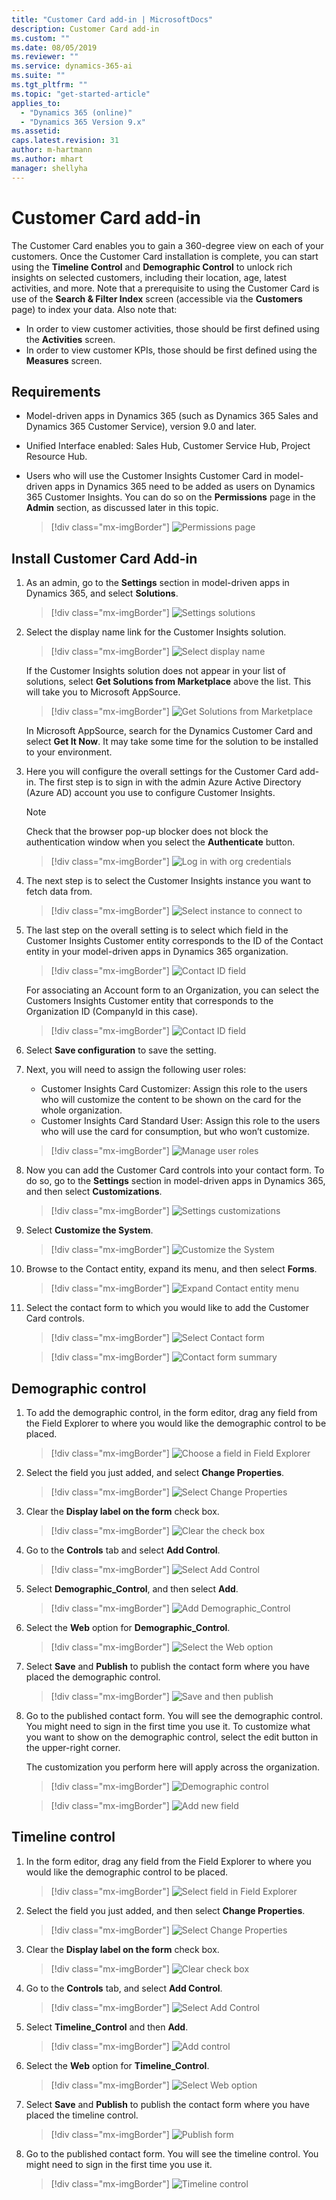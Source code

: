 ```yaml
---
title: "Customer Card add-in | MicrosoftDocs"
description: Customer Card add-in
ms.custom: ""
ms.date: 08/05/2019
ms.reviewer: ""
ms.service: dynamics-365-ai
ms.suite: ""
ms.tgt_pltfrm: ""
ms.topic: "get-started-article"
applies_to: 
  - "Dynamics 365 (online)"
  - "Dynamics 365 Version 9.x"
ms.assetid: 
caps.latest.revision: 31
author: m-hartmann
ms.author: mhart
manager: shellyha
---
```

# Customer Card add-in

The Customer Card enables you to gain a 360-degree view on each of your customers. Once the Customer Card installation is complete, you can start using the **Timeline Control** and **Demographic Control** to unlock rich insights on selected customers, including their location, age, latest activities, and more. Note that a prerequisite to using the Customer Card is use of the **Search & Filter Index** screen (accessible via the **Customers** page) to index your data. Also note that:
- In order to view customer activities, those should be first defined using the **Activities** screen.
- In order to view customer KPIs, those should be first defined using the **Measures** screen. 

## Requirements

- Model-driven apps in Dynamics 365 (such as Dynamics 365 Sales and Dynamics 365 Customer Service), version 9.0 and later.
- Unified Interface enabled: Sales Hub, Customer Service Hub, Project Resource Hub. 
- Users who will use the Customer Insights Customer Card in model-driven apps in Dynamics 365 need to be added as users on Dynamics 365 Customer Insights. You can do so on the **Permissions** page in the **Admin** section, as discussed later in this topic.


  > [!div class="mx-imgBorder"] 
  > ![Permissions page](media/permissions-page.png "Permissions page")

## Install Customer Card Add-in

1. As an admin, go to the **Settings** section in model-driven apps in Dynamics 365, and select **Solutions**. 

   > [!div class="mx-imgBorder"] 
   > ![Settings solutions](media/settings-solutions.png "Settings solutions")

2. Select the display name link for the Customer Insights solution.

   > [!div class="mx-imgBorder"] 
   > ![Select display name](media/select-display-name.png "Select display name")

   If the Customer Insights solution does not appear in your list of solutions, select **Get Solutions from Marketplace** above the list. This will take you to Microsoft AppSource. 

   > [!div class="mx-imgBorder"] 
   > ![Get Solutions from Marketplace](media/get-solutions-from-marketplace2.png "Get Solutions from Marketplace")


   In Microsoft AppSource, search for the Dynamics Customer Card and select **Get It Now**. It may take some time for the solution to be installed to your environment. 

3. Here you will configure the overall settings for the Customer Card add-in. The first step is to sign in with the admin Azure Active Directory (Azure AD) account you use to configure Customer Insights.

   > [!NOTE]
   > Check that the browser pop-up blocker does not block the authentication window when you select the **Authenticate** button. 

   > [!div class="mx-imgBorder"] 
   > ![Log in with org credentials](media/login-with-org-credentials.png "Log in with org credentials")

4. The next step is to select the Customer Insights instance you want to fetch data from.

   > [!div class="mx-imgBorder"] 
   > ![Select instance to connect to](media/select-instance-to-connect.png "Select instance to connect to")

5. The last step on the overall setting is to select which field in the Customer Insights Customer entity corresponds to the ID of the Contact entity in your model-driven apps in Dynamics 365 organization. 

   > [!div class="mx-imgBorder"] 
   > ![Contact ID field](media/contact-id-field.png "Contact ID field")
  
    For associating an Account form to an Organization, you can select the Customers Insights Customer entity that corresponds to the Organization ID (CompanyId in this case).
   > [!div class="mx-imgBorder"] 
   > ![Contact ID field](media/customer-card-add-in-b2b.png "Account ID field")


6. Select **Save configuration** to save the setting. 

7. Next, you will need to assign the following user roles:

   - Customer Insights Card Customizer: Assign this role to the users who will customize the content to be shown on the card for the whole organization.
   - Customer Insights Card Standard User: Assign this role to the users who will use the card for consumption, but who won’t customize. 
   
   > [!div class="mx-imgBorder"] 
   > ![Manage user roles](media/manage-user-roles.png "Manage user roles")

8. Now you can add the Customer Card controls into your contact form. To do so, go to the **Settings** section in model-driven apps in Dynamics 365, and then select **Customizations**. 
 
   > [!div class="mx-imgBorder"] 
   > ![Settings customizations](media/settings-customizations.png "Settings customizations")

9. Select **Customize the System**.

   > [!div class="mx-imgBorder"] 
   > ![Customize the System](media/settings-customize-system.png "Customize the System")

10.	Browse to the Contact entity, expand its menu, and then select **Forms**. 
    
    > [!div class="mx-imgBorder"] 
    > ![Expand Contact entity menu](media/contact-entity-definition.png "Expand Contact entity menu")

11. Select the contact form to which you would like to add the Customer Card controls.

    > [!div class="mx-imgBorder"] 
    > ![Select Contact form](media/contact-active-forms.png "Select Contact form")

    > [!div class="mx-imgBorder"] 
    > ![Contact form summary](media/contact-form-designer.png "Contact form summary")

## Demographic control

1. To add the demographic control, in the form editor, drag any field from the Field Explorer to where you would like the demographic control to be placed.  

   > [!div class="mx-imgBorder"] 
   > ![Choose a field in Field Explorer](media/contact-form-designer2.png "Choose a field in Field Explorer")

2. Select the field you just added, and select **Change Properties**. 

   > [!div class="mx-imgBorder"] 
   > ![Select Change Properties](media/contact-form-designer3.png "Select Change Properties")

3. Clear the **Display label on the form** check box. 
   
   > [!div class="mx-imgBorder"] 
   > ![Clear the check box](media/field-properties.png "Clear the check box")

4. Go to the **Controls** tab and select **Add Control**.

   > [!div class="mx-imgBorder"] 
   > ![Select Add Control](media/field-properties-add-control.png "Select Add Control")

5. Select **Demographic_Control**, and then select **Add**.

   > [!div class="mx-imgBorder"] 
   > ![Add Demographic_Control](media/field-properties-add-control-demographic.png "Add Demographic_Control")

6. Select the **Web** option for **Demographic_Control**.

   > [!div class="mx-imgBorder"] 
   > ![Select the Web option](media/field-properties-add-control-demographic2.png "Select the Web options")

7. Select **Save** and **Publish** to publish the contact form where you have placed the demographic control.

   > [!div class="mx-imgBorder"] 
   > ![Save and then publish](media/field-properties-add-control-demographic3.png "Save and then publish")

8. Go to the published contact form. You will see the demographic control. You might need to sign in the first time you use it. To customize what you want to show on the demographic control, select the edit button in the upper-right corner. 

   The customization you perform here will apply across the organization.
   
   > [!div class="mx-imgBorder"] 
   > ![Demographic control](media/demographic-control.png "Demographic control")

   > [!div class="mx-imgBorder"] 
   > ![Add new field](media/add-new-field.png "Add new field")

## Timeline control

1. In the form editor, drag any field from the Field Explorer to where you would like the demographic control to be placed.  

   > [!div class="mx-imgBorder"] 
   > ![Select field in Field Explorer](media/contact-form-designer4.png "Select field in Field Explorer")

2. Select the field you just added, and then select **Change Properties**. 
 
   > [!div class="mx-imgBorder"] 
   > ![Select Change Properties](media/contact-form-designer-publish.png "Select Change Properties")

3. Clear the **Display label on the form** check box.
   
   > [!div class="mx-imgBorder"] 
   > ![Clear check box](media/field-properties-display-label.png "Clear check box")

4. Go to the **Controls** tab, and select **Add Control**.

   
   > [!div class="mx-imgBorder"] 
   > ![Select Add Control](media/field-properties-add-control2.png "Select Add Control")


5. Select **Timeline_Control** and then **Add**.

   > [!div class="mx-imgBorder"] 
   > ![Add control](media/field-properties-add-control3.png "Add control")

6. Select the **Web** option for **Timeline_Control**.

   > [!div class="mx-imgBorder"] 
   > ![Select Web option](media/field-properties-add-control4.png "Select Web option")

7. Select **Save** and **Publish** to publish the contact form where you have placed the timeline control.
   
   > [!div class="mx-imgBorder"] 
   > ![Publish form](media/field-properties-publish-control.png "Publish form")

8. Go to the published contact form. You will see the timeline control. You might need to sign in the first time you use it. 

   > [!div class="mx-imgBorder"] 
   > ![Timeline control](media/timeline-control.png "Timeline control")

